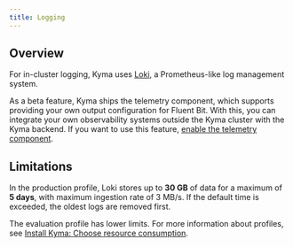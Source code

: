 ```yaml
---
title: Logging
---
```


## Overview

For in-cluster logging, Kyma uses [Loki](https://github.com/grafana/loki), a Prometheus-like log management system.

As a beta feature, Kyma ships the telemetry component, which supports providing your own output configuration for Fluent Bit. With this, you can integrate your own observability systems outside the Kyma cluster with the Kyma backend. If you want to use this feature, [enable the telemetry component](../../../04-operation-guides/operations/obsv-00-enable-configurable-logging.md).

## Limitations

In the production profile, Loki stores up to **30 GB** of data for a maximum of **5 days**, with maximum ingestion rate of 3 MB/s. If the default time is exceeded, the oldest logs are removed first.

The evaluation profile has lower limits. For more information about profiles, see [Install Kyma: Choose resource consumption](../../../04-operation-guides/operations/02-install-kyma.md#choose-resource-consumption).

